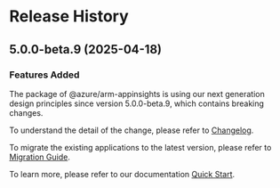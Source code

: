 # Release History
    
## 5.0.0-beta.9 (2025-04-18)

### Features Added

The package of @azure/arm-appinsights is using our next generation design principles since version 5.0.0-beta.9, which contains breaking changes.

To understand the detail of the change, please refer to [Changelog](https://aka.ms/js-track2-changelog).

To migrate the existing applications to the latest version, please refer to [Migration Guide](https://aka.ms/js-track2-migration-guide).

To learn more, please refer to our documentation [Quick Start](https://aka.ms/azsdk/js/mgmt/quickstart).
